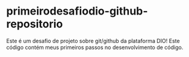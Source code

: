 # primeirodesafiodio-github-repositorio
Este é um desafio de projeto sobre git/github da plataforma DIO!
Este código contém meus primeiros passos no desenvolvimento de código.
